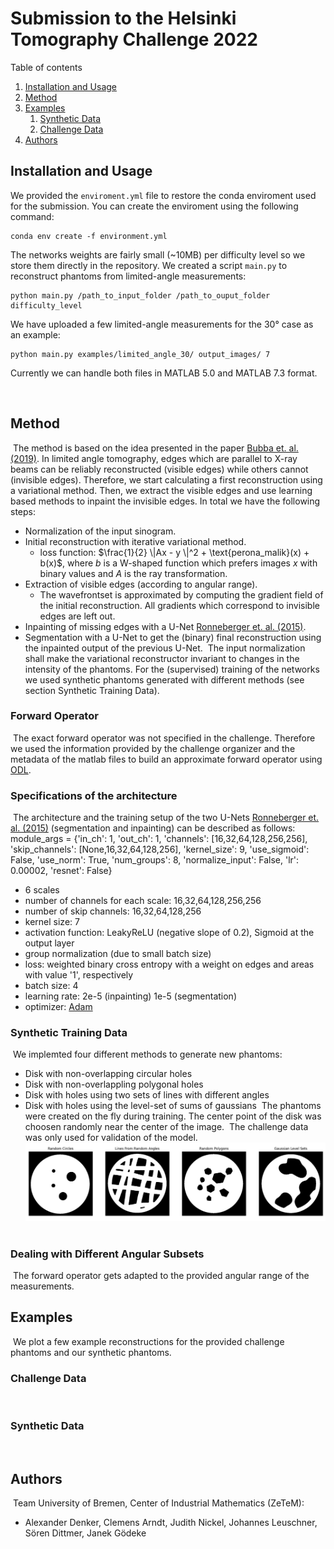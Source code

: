 # Submission to the Helsinki Tomography Challenge 2022

Table of contents
1. [Installation and Usage](#installationandusage)
2. [Method](#method)
3. [Examples](#examples)
    1. [Synthetic Data](#syntheticdata)
    2. [Challenge Data](#challengedata)
5. [Authors](#authors)

## Installation and Usage

We provided the `enviroment.yml` file to restore the conda enviroment used for the submission. You can create the enviroment using the following command:

```
conda env create -f environment.yml
```

The networks weights are fairly small (~10MB) per difficulty level so we store them directly in the repository. We created a script `main.py` to reconstruct phantoms from limited-angle measurements: 

```
python main.py /path_to_input_folder /path_to_ouput_folder difficulty_level
```

We have uploaded a few limited-angle measurements for the 30° case as an example: 

```
python main.py examples/limited_angle_30/ output_images/ 7
```

Currently we can handle both files in MATLAB 5.0 and MATLAB 7.3 format.

​
​
## Method
​
The method is based on the idea presented in the paper [Bubba et. al. (2019)](https://iopscience.iop.org/article/10.1088/1361-6420/ab10ca). In limited angle tomography, edges which are parallel to X-ray beams can be reliably reconstructed (visible edges) while others cannot (invisible edges). Therefore, we start calculating a first reconstruction using a variational method. Then, we extract the visible edges and use learning
based methods to inpaint the invisible edges. In total we have the following steps:
​
- Normalization of the input sinogram.
- Initial reconstruction with iterative variational method.
    - loss function: $\frac{1}{2} \|Ax - y \|^2 + \text{perona_malik}(x) + b(x)$, where $b$ is a W-shaped function which prefers images $x$ with binary values and $A$ is the ray transformation.
- Extraction of visible edges (according to angular range).
    - The wavefrontset is approximated by computing the gradient field of the initial reconstruction. All gradients which correspond to invisible edges are left out.
- Inpainting of missing edges with a U-Net [Ronneberger et. al. (2015)](https://link.springer.com/chapter/10.1007/978-3-319-24574-4_28).
- Segmentation with a U-Net to get the (binary) final reconstruction using the inpainted output of the previous U-Net.
​
The input normalization shall make the variational reconstructor invariant to changes in the intensity of the phantoms. For the (supervised) training of the networks we used synthetic phantoms generated with different methods (see section Synthetic Training Data).
​
### Forward Operator
​
The exact forward operator was not specified in the challenge. Therefore we used the information provided by the challenge organizer and the metadata of the matlab files to build an approximate forward operator using [ODL](https://odlgroup.github.io/odl/).
​
### Specifications of the architecture
​
The architecture and the training setup of the two U-Nets [Ronneberger et. al. (2015)](https://link.springer.com/chapter/10.1007/978-3-319-24574-4_28) (segmentation and inpainting) can be described as follows:
​
​
module_args = {'in_ch': 1, 'out_ch': 1, 'channels': [16,32,64,128,256,256], 'skip_channels': [None,16,32,64,128,256], 'kernel_size': 9,
                   'use_sigmoid': False, 'use_norm': True, 'num_groups': 8, 'normalize_input': False, 'lr': 0.00002, 'resnet': False}
​
- 6 scales
- number of channels for each scale: 16,32,64,128,256,256
- number of skip channels: 16,32,64,128,256
- kernel size: 7
- activation function: LeakyReLU (negative slope of 0.2), Sigmoid at the output layer
- group normalization (due to small batch size)
- loss: weighted binary cross entropy with a weight on edges and areas with value '1', respectively
- batch size: 4
- learning rate: 2e-5 (inpainting) 1e-5 (segmentation)
- optimizer: [Adam](https://doi.org/10.48550/arXiv.1412.6980)
​
### Synthetic Training Data
​
We implemted four different methods to generate new phantoms:
- Disk with non-overlapping circular holes
- Disk with non-overlappling polygonal holes
- Disk with holes using two sets of lines with different angles
- Disk with holes using the level-set of sums of gaussians
​
The phantoms were created on the fly during training. The center point of the disk was choosen randomly near the center of the image.
​
The challenge data was only used for validation of the model.
​
![Examples of synthetic phantoms used for training](images/SyntheticTrainingData.png)
​
### Dealing with Different Angular Subsets
​
The forward operator gets adapted to the provided angular range of the measurements.
​
## Examples
​
We plot a few example reconstructions for the provided challenge phantoms and our synthetic phantoms.
​
### Challenge Data
​
### Synthetic Data
​
​
## Authors
​
Team University of Bremen, Center of Industrial Mathematics (ZeTeM):
​
- Alexander Denker, Clemens Arndt, Judith Nickel, Johannes Leuschner, Sören Dittmer, Janek Gödeke